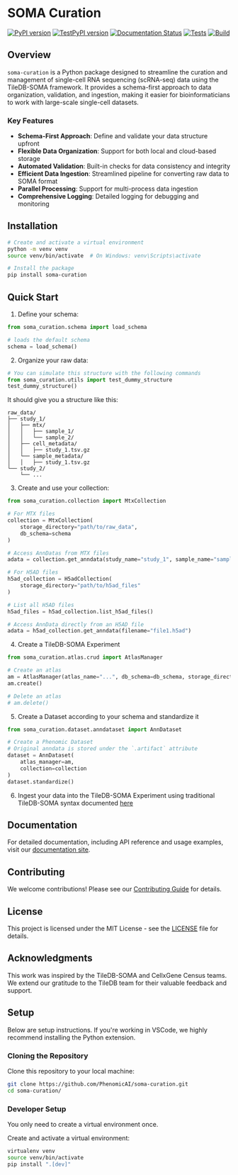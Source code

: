 # SOMA Curation

[![PyPI version](https://badge.fury.io/py/soma-curation.svg)](https://badge.fury.io/py/soma-curation)
[![TestPyPI version](https://img.shields.io/badge/TestPyPI-pre--releases-blue)](https://test.pypi.org/project/soma-curation/)
[![Documentation Status](https://img.shields.io/github/actions/workflow/status/PhenomicAI/soma-curation/docs.yml?label=docs)](https://github.com/PhenomicAI/soma-curation/actions/workflows/docs.yml)
[![Tests](https://img.shields.io/github/actions/workflow/status/PhenomicAI/soma-curation/test.yml?label=tests)](https://github.com/PhenomicAI/soma-curation/actions/workflows/test.yml)
[![Build](https://img.shields.io/github/actions/workflow/status/PhenomicAI/soma-curation/build.yml?label=build)](https://github.com/PhenomicAI/soma-curation/actions/workflows/build.yml)

## Overview

`soma-curation` is a Python package designed to streamline the curation and management of single-cell RNA sequencing (scRNA-seq) data using the TileDB-SOMA framework. It provides a schema-first approach to data organization, validation, and ingestion, making it easier for bioinformaticians to work with large-scale single-cell datasets.

### Key Features

- **Schema-First Approach**: Define and validate your data structure upfront
- **Flexible Data Organization**: Support for both local and cloud-based storage
- **Automated Validation**: Built-in checks for data consistency and integrity
- **Efficient Data Ingestion**: Streamlined pipeline for converting raw data to SOMA format
- **Parallel Processing**: Support for multi-process data ingestion
- **Comprehensive Logging**: Detailed logging for debugging and monitoring

## Installation

```bash
# Create and activate a virtual environment
python -m venv venv
source venv/bin/activate  # On Windows: venv\Scripts\activate

# Install the package
pip install soma-curation
```

## Quick Start

1. Define your schema:

```python
from soma_curation.schema import load_schema

# loads the default schema
schema = load_schema()
```

2. Organize your raw data:

```python
# You can simulate this structure with the following commands
from soma_curation.utils import test_dummy_structure
test_dummy_structure()
```

It should give you a structure like this:

```
raw_data/
├── study_1/
│   ├── mtx/
│   │   ├── sample_1/
│   │   └── sample_2/
│   ├── cell_metadata/
│   │   ├── study_1.tsv.gz
│   └── sample_metadata/
│   │   ├── study_1.tsv.gz
└── study_2/
    └── ...
```

3. Create and use your collection:

```python
from soma_curation.collection import MtxCollection

# For MTX files
collection = MtxCollection(
    storage_directory="path/to/raw_data",
    db_schema=schema
)

# Access AnnDatas from MTX files
adata = collection.get_anndata(study_name="study_1", sample_name="sample_1")

# For H5AD files
h5ad_collection = H5adCollection(
    storage_directory="path/to/h5ad_files"
)

# List all H5AD files
h5ad_files = h5ad_collection.list_h5ad_files()

# Access AnnData directly from an H5AD file
adata = h5ad_collection.get_anndata(filename="file1.h5ad")
```

4. Create a TileDB-SOMA Experiment

```python
from soma_curation.atlas.crud import AtlasManager

# Create an atlas
am = AtlasManager(atlas_name="...", db_schema=db_schema, storage_directory="...")
am.create()

# Delete an atlas
# am.delete()
```

5. Create a Dataset according to your schema and standardize it

```python
from soma_curation.dataset.anndataset import AnnDataset

# Create a Phenomic Dataset
# Original anndata is stored under the `.artifact` attribute
dataset = AnnDataset(
    atlas_manager=am,
    collection=collection
)
dataset.standardize()
```

6. Ingest your data into the TileDB-SOMA Experiment using traditional TileDB-SOMA syntax documented [here](https://documentation.cloud.tiledb.com/academy/structure/life-sciences/single-cell/tutorials/data-ingestion/)

## Documentation

For detailed documentation, including API reference and usage examples, visit our [documentation site](https://phenomicai.github.io/soma-curation/).

## Contributing

We welcome contributions! Please see our [Contributing Guide](CONTRIBUTING.md) for details.

## License

This project is licensed under the MIT License - see the [LICENSE](LICENSE) file for details.

## Acknowledgments

This work was inspired by the TileDB-SOMA and CellxGene Census teams. We extend our gratitude to the TileDB team for their valuable feedback and support.

## Setup

Below are setup instructions. If you're working in VSCode, we highly recommend installing the Python extension.

### Cloning the Repository

Clone this repository to your local machine:

```bash
git clone https://github.com/PhenomicAI/soma-curation.git
cd soma-curation/
```

### Developer Setup

You only need to create a virtual environment once.

Create and activate a virtual environment:

```bash
virtualenv venv
source venv/bin/activate
pip install ".[dev]"
```
